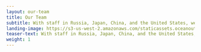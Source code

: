 ```yaml
---
layout: our-team
title: Our Team
subtitle: With staff in Russia, Japan, China, and the United States, we are a team of fishermen, scientists, entrepreneurs, and conservationists.
landing-image: https://s3-us-west-2.amazonaws.com/staticassets.oceanoutcomes.org/rollover+images/our-team-hover.jpg
teaser-text: With staff in Russia, Japan, China, and the United States, we are a team of fishermen, scientists, entrepreneurs, and conservationists.
weight: 1
---
```

